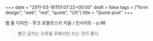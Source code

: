 +++
date = "2011-03-16T01:07:22+00:00"
draft = false
tags = ["form design", "web", "red", "quote", "UX"]
title = "Quote post"
+++
<p>웹 폼 디자인 - 루크 로블르스키 지음 / 인사이트 - p.98</p> 

> 빨간 글자는 오류를 위해서만 쓰는 것이 좋다.